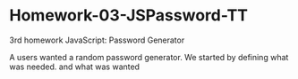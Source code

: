 # Homework-03-JSPassword-TT
3rd homework JavaScript: Password Generator

A users wanted a random password generator.  We started by defining what was needed.
and what was wanted